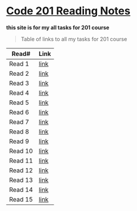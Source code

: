 # [Code 201 Reading Notes](https://abdulelahxd.github.io/reading-notes)

**this site is for my all tasks for 201 course**




>Table of links to all my tasks for 201 course

Read#  |  Link
--------- | ---------
Read 1     | [link](https://abdulelahxd.github.io/reading-notes/class-01)
Read 2     | [link](https://abdulelahxd.github.io/reading-notes/class-02)
Read 3     | [link](https://abdulelahxd.github.io/reading-notes/class-03)
Read 4     | [link]()
Read 5     | [link]()
Read 6     | [link]()
Read 7     | [link]()
Read 8     | [link]()
Read 9     | [link]()
Read 10    | [link]()
Read 11    | [link]()
Read 12    | [link]()
Read 13    | [link]()
Read 14    | [link]()
Read 15    | [link]()